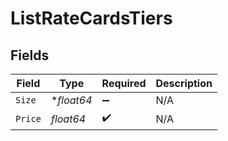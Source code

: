 # ListRateCardsTiers


## Fields

| Field              | Type               | Required           | Description        |
| ------------------ | ------------------ | ------------------ | ------------------ |
| `Size`             | **float64*         | :heavy_minus_sign: | N/A                |
| `Price`            | *float64*          | :heavy_check_mark: | N/A                |